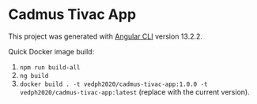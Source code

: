 # Cadmus Tivac App

This project was generated with [Angular CLI](https://github.com/angular/angular-cli) version 13.2.2.

Quick Docker image build:

1. `npm run build-all`
2. `ng build`
3. `docker build . -t vedph2020/cadmus-tivac-app:1.0.0 -t vedph2020/cadmus-tivac-app:latest` (replace with the current version).
